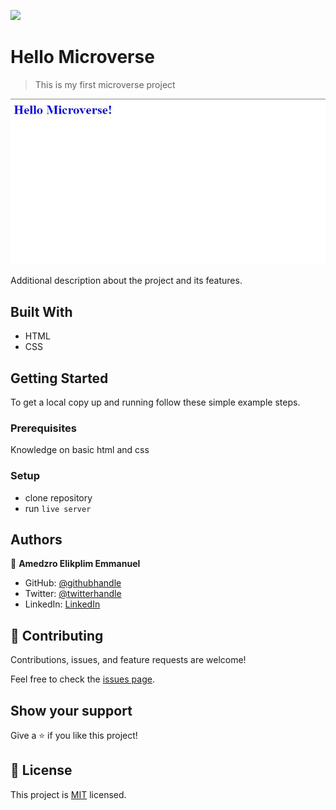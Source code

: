 ![](https://img.shields.io/badge/Microverse-blueviolet)

# Hello Microverse

> This is my first microverse project

![screenshot](./app_screenshot.JPG)

Additional description about the project and its features.

## Built With

- HTML
- CSS

## Getting Started

To get a local copy up and running follow these simple example steps.

### Prerequisites
Knowledge on basic html and css

### Setup
- clone repository
- run `live server`

## Authors

👤 **Amedzro Elikplim Emmanuel**

- GitHub: [@githubhandle](https://github.com/Amedzro-Elikplim)
- Twitter: [@twitterhandle](https://twitter.com/Amedzro-Elikplim)
- LinkedIn: [LinkedIn](https://www.linkedin.com/in/emmanuel-elikplim-amedzro-187590125/)


## 🤝 Contributing

Contributions, issues, and feature requests are welcome!

Feel free to check the [issues page](../../issues/).

## Show your support

Give a ⭐️ if you like this project!

## 📝 License

This project is [MIT](./MIT.md) licensed.